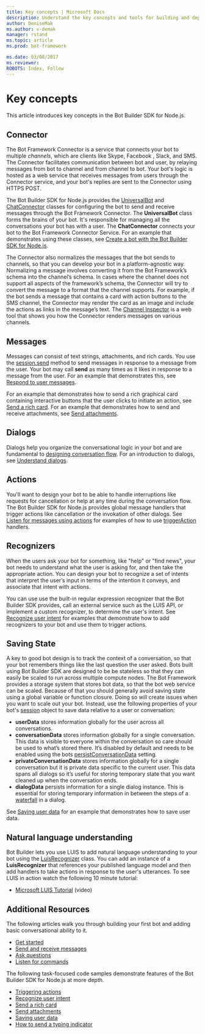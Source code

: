 ```yaml
---
title: Key concepts | Microsoft Docs
description: Understand the key concepts and tools for building and deploying conversational bots available in the Bot Builder SDK for Node.js.
author: DeniseMak
ms.author: v-demak
manager: rstand
ms.topic: article
ms.prod: bot-framework

ms.date: 03/08/2017
ms.reviewer:
ROBOTS: Index, Follow
---
```


# Key concepts

This article introduces key concepts in the Bot Builder SDK for Node.js.

## Connector

The Bot Framework Connector is a service that connects your bot to multiple *channels*, which are clients like Skype, Facebook
, Slack, and SMS. 
The Connector facilitates communication between bot and user, by relaying messages from bot to channel and from channel to bot. 
Your bot's logic is hosted as a web service that receives messages from users through the Connector service, and your bot's replies are sent to the Connector using HTTPS POST. 

The Bot Builder SDK for Node.js provides the [UniversalBot][UniversalBot] and [ChatConnector][ChatConnector] classes for configuring the bot to send and receive messages through the Bot Framework Connector. The **UniversalBot** class forms the brains of your bot. It's responsible for managing all the conversations your bot has with a user. The **ChatConnector** connects your bot to the Bot Framework Connector Service.
For an example that demonstrates using these classes, see [Create a bot with the Bot Builder SDK for Node.js](~/nodejs/getstarted.md).

The Connector also normalizes the messages that the bot sends to channels, so that you can develop your bot in a platform-agnostic way. Normalizing a message involves converting it from the Bot Framework’s schema into the channel’s schema. In cases where the channel does not support all aspects of the framework’s schema, the Connector will try to convert the message to a format that the channel supports. For example, if the bot sends a message that contains a card with action buttons to the SMS channel, the Connector may render the card as an image and include the actions as links in the message’s text. The [Channel Inspector][ChannelInspector] is a web tool that shows you how the Connector renders messages on various channels.

## Messages

Messages can consist of text strings, attachments, and rich cards. You use the [session.send][SessionSend] method to send messages in response to a message from the user. Your bot may call **send** as many times as it likes in response to a message from the user. For an example that demonstrates this, see [Respond to user messages][RespondMessages].

For an example that demonstrates how to send a rich graphical card containing interactive buttons that the user clicks to initiate an action, see [Send a rich card](~/nodejs/send-card-buttons.md). For an example that demonstrates how to send and receive attachments, see [Send attachments](~/nodejs/send-receive-attachments.md).

## Dialogs
Dialogs help you organize the conversational logic in your bot and are fundamental to [designing conversation flow](../bot-design-conversation-flow.md). For an introduction to dialogs, see [Understand dialogs](~/nodejs/understand-dialogs.md).

## Actions
You'll want to design your bot to be able to handle interruptions like requests for cancellation or help at any time during the conversation flow. The Bot Builder SDK for Node.js provides global message handlers that trigger actions like cancellation or the invokation of other dialogs. 
 See <!--[Handling cancel](~/nodejs/manage-conversation-flow.md#handling-cancel), [Confirming interruptions](~/nodejs/manage-conversation-flow.md#confirming-interruptions) and-->[Listen for messages using actions](~/nodejs/global-handlers.md) for examples of how to use [triggerAction][triggerAction] handlers.


## Recognizers
When the users ask your bot for something, like "help" or "find news", your bot needs to understand what the user is asking for, and then take the appropriate action. You can design your bot to recognize a set of intents that interpret the user’s input in terms of the intention it conveys, and associate that intent with actions. 

You can use use the built-in regular expression recognizer that the Bot Builder SDK provides, call an external service such as the LUIS API, or implement a custom recognizer, to determine the user's intent. 
See [Recognize user intent](~/nodejs/recognize-intent.md) for examples that demonstrate how to add recognizers to your bot and use them to trigger actions.


## Saving State

A key to good bot design is to track the context of a conversation, so that your bot remembers things like the last question the user asked. 
Bots built using Bot Builder SDK are designed to be be stateless so that they can easily be scaled to run across multiple compute nodes. The Bot Framework provides a storage system that stores bot data, so that the bot web service can be scaled. Because of that you should generally avoid saving state using a global variable or function closure. Doing so will create issues when you want to scale out your bot. Instead, use the following properties of your bot's [session][Session] object to save data relative to a user or conversation:

* **userData** stores information globally for the user across all conversations.
* **conversationData** stores information globally for a single conversation. This data is visible to everyone within the conversation so care should be used to what’s stored there. It’s disabled by default and needs to be enabled using the bots [persistConversationData][PersistConversationData] setting.
* **privateConversationData** stores information globally for a single conversation but it is private data specific to the current user. This data spans all dialogs so it’s useful for storing temporary state that you want cleaned up when the conversation ends.
* **dialogData** persists information for a single dialog instance. This is essential for storing temporary information in between the steps of a [waterfall](~/nodejs/prompts.md) in a dialog.

See [Saving user data](~/nodejs/save-user-data.md) for an example that demonstrates how to save user data.

## Natural language understanding

Bot Builder lets you use LUIS to add natural language understanding to your bot using the [LuisRecognizer][LuisRecognizer] class. You can add an instance of a **LuisRecognizer** that references your published language model and then add handlers to take actions in response to the user's utterances. To see LUIS in action watch the following 10 minute tutorial:

* [Microsoft LUIS Tutorial][LUISVideo] (video)

## Additional Resources

The following articles walk you through building your first bot and adding basic conversational ability to it.

* [Get started](~/nodejs/getstarted.md)
* [Send and receive messages](~/nodejs/use-default-message-handler.md)
* [Ask questions](~/nodejs/prompts.md)
* [Listen for commands](~/nodejs/global-handlers.md)

The following task-focused code samples demonstrate features of the Bot Builder SDK for Node.js at more depth.

* [Triggering actions](~/nodejs/global-handlers.md)
* [Recognize user intent](~/nodejs/recognize-intent.md)
* [Send a rich card](~/nodejs/send-card-buttons.md)
* [Send attachments](~/nodejs/send-receive-attachments.md)
* [Saving user data](~/nodejs/save-user-data.md)
* [How to send a typing indicator](~/nodejs/send-typing-indicator.md)

<!-- 
* [Channel inspector][ChannelInspector]
* [UniversalBot][UniversalBot]
* [ChatConnector][ChatConnector]
* [session object][Session]
* [session.send][SessionSend]
* [session.sendTyping][SessionSendTyping]
* [triggerAction][triggerAction]

--> 
<!-- TODO: Update links to point to new docs -->

[PersistConversationData]: https://docs.botframework.com/en-us/node/builder/chat-reference/interfaces/_botbuilder_d_.iuniversalbotsettings.html#persistconversationdata
[UniversalBot]: https://docs.botframework.com/en-us/node/builder/chat-reference/classes/_botbuilder_d_.universalbot.html
[ChatConnector]: https://docs.botframework.com/en-us/node/builder/chat-reference/classes/_botbuilder_d_.chatconnector.html

[ChannelInspector]: https://docs.botframework.com/en-us/channel-inspector/channels/Skype

[Session]: https://docs.botframework.com/en-us/node/builder/chat-reference/classes/_botbuilder_d_.session.html
[SessionSend]: https://docs.botframework.com/en-us/node/builder/chat-reference/classes/_botbuilder_d_.session#send
[SessionSendTyping]: https://docs.botframework.com/en-us/node/builder/chat-reference/classes/_botbuilder_d_.session.html#sendtyping
[triggerAction]: https://docs.botframework.com/en-us/node/builder/chat-reference/classes/_botbuilder_d_.dialog.html#triggeraction
[waterfall]: ~/nodejs/prompts.md
[SaveUserData]: ~/nodejs/save-user-data.md
[GetStarted]: ~/nodejs/getstarted.md
[RespondMessages]:use-default-message-handler.md

[LUISRecognizer]: https://docs.botframework.com/en-us/node/builder/chat-reference/classes/_botbuilder_d_.luisrecognizer
[LUISVideo]: https://vimeo.com/145499419




